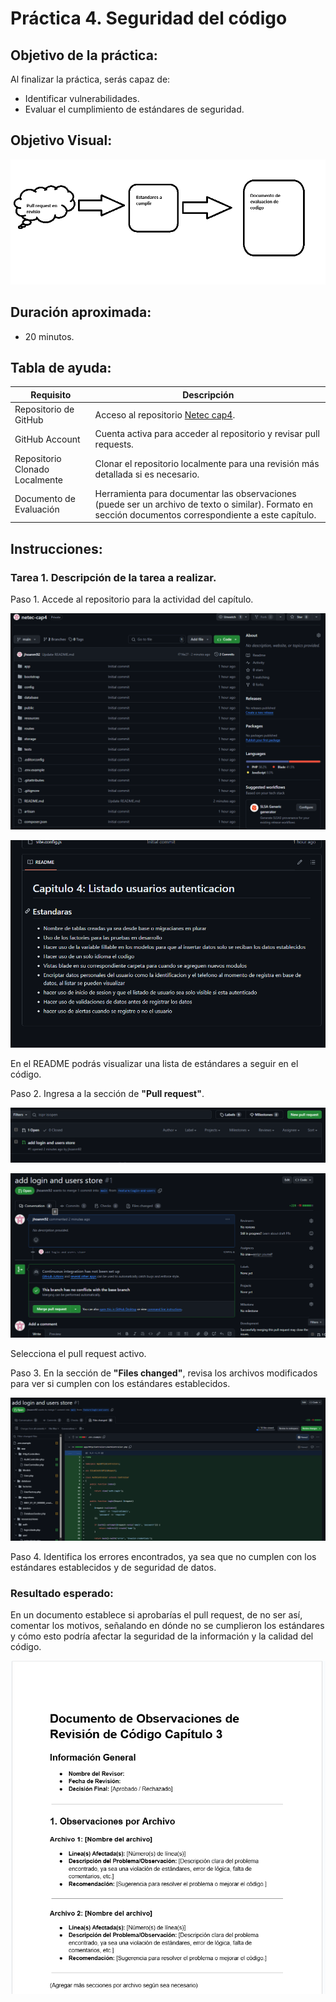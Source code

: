 # Práctica 4. Seguridad del código

## Objetivo de la práctica:
Al finalizar la práctica, serás capaz de:
- Identificar vulnerabilidades.
- Evaluar el cumplimiento de estándares de seguridad.

## Objetivo Visual: 

![diagrama1](../images/cap4/7.png)

## Duración aproximada:
- 20 minutos.

## Tabla de ayuda:

| Requisito | Descripción|
| --- | --- |
| Repositorio de GitHub | Acceso al repositorio [Netec cap4](https://github.com/mfperdomo09/netec-cap4.git). |
| GitHub Account | Cuenta activa para acceder al repositorio y revisar pull requests. |
| Repositorio Clonado Localmente | Clonar el repositorio localmente para una revisión más detallada si es necesario. |
| Documento de Evaluación | Herramienta para documentar las observaciones (puede ser un archivo de texto o similar). Formato en sección documentos correspondiente a este capítulo. |

## Instrucciones:

### Tarea 1. Descripción de la tarea a realizar.
Paso 1. Accede al repositorio para la actividad del capítulo.

![Logo](../images/cap4/1.png)

![Logo](../images/cap4/2.png)

En el README podrás visualizar una lista de estándares a seguir en el código.

Paso 2. Ingresa a la sección de **"Pull request"**.

![Logo](../images/cap4/3.png)

![Logo](../images/cap4/4.png)

Selecciona el pull request activo.

Paso 3. En la sección de **"Files changed"**, revisa los archivos modificados para ver si cumplen con los estándares establecidos.

![Logo](../images/cap4/5.png)

Paso 4.  Identifica los errores encontrados, ya sea que no cumplen con los estándares establecidos y de seguridad de datos.

### Resultado esperado:

En un documento establece si aprobarías el pull request, de no ser así, comentar los motivos, señalando en dónde no se cumplieron los estándares y cómo esto podría afectar la seguridad de la información y la calidad del código.

![imagen resultado](../images/cap4/6.png)
